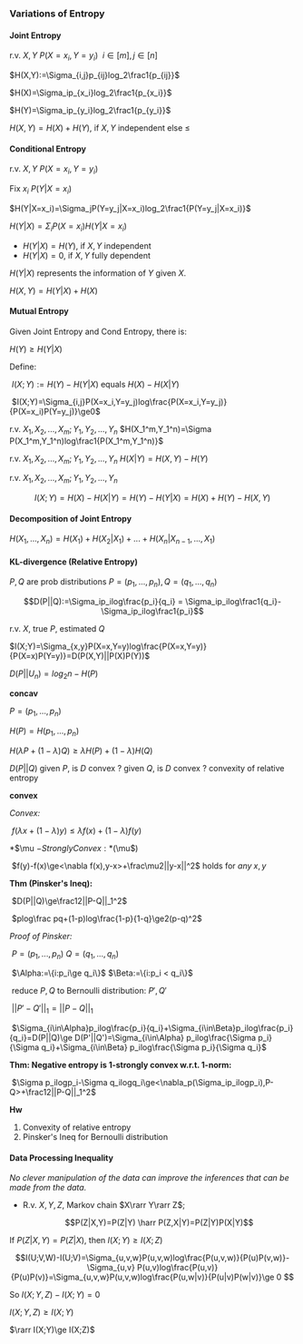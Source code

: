 ### Variations of Entropy

#### Joint Entropy

r.v. $X,Y$  $P(X=x_i,Y=y_i) \ \  i\in[m], j\in[n]$

$H(X,Y):=\Sigma_{i,j}p_{ij}log_2\frac1{p_{ij}}$

$H(X)=\Sigma_ip_{x_i}log_2\frac1{p_{x_i}}$

$H(Y)=\Sigma_ip_{y_i}log_2\frac1{p_{y_i}}$

$H(X,Y)=H(X)+H(Y)$,	if $X,Y$ independent else $\le$

#### Conditional Entropy

r.v. $X,Y$ $P(X=x_i,Y=y_i)$

Fix $x_i$  $P(Y|X=x_i)$

$H(Y|X=x_i)=\Sigma_jP(Y=y_j|X=x_i)log_2\frac1{P(Y=y_j|X=x_i)}$

$H(Y|X)=\Sigma_iP(X=x_i)H(Y|X=x_i)$

* $H(Y|X)=H(Y)$,	if $X,Y$ independent
* $H(Y|X)=0$,	if $X,Y$ fully dependent

$H(Y|X)$ represents the information of $Y$ given $X$.

$H(X,Y) = H(Y|X)+H(X)$

#### Mutual Entropy

Given Joint Entropy and Cond Entropy, there is:

$H(Y) \ge H(Y|X)$

Define:

​	$I(X;Y):=H(Y)-H(Y|X)$	equals	$H(X)-H(X|Y)$

​	$I(X;Y)=\Sigma_{i,j}P(X=x_i,Y=y_j)log\frac{P(X=x_i,Y=y_j)}{P(X=x_i)P(Y=y_j)}\ge0$

r.v.  $X_1, X_2, ..., X_m;Y_1,Y_2,...,Y_n$	$H(X_1^m,Y_1^n)=\Sigma P(X_1^m,Y_1^n)log\frac1{P(X_1^m,Y_1^n)}$

r.v.  $X_1, X_2, ..., X_m;Y_1,Y_2,...,Y_n$	$H(X|Y)=H(X,Y)-H(Y)$

r.v.  $X_1, X_2, ..., X_m;Y_1,Y_2,...,Y_n$

$$I(X;Y)=H(X)-H(X|Y)=H(Y)-H(Y|X)=H(X)+H(Y)-H(X,Y)$$

#### Decomposition of Joint Entropy

$H(X_1,...,X_n)=H(X_1)+H(X_2|X_1)+...+H(X_n|X_{n-1},...,X_1)$

#### KL-divergence (Relative Entropy)

$P,Q$ are prob distributions	$P=(p_1,...,p_n), Q=(q_1,...,q_n)$

$$D(P||Q):=\Sigma_ip_ilog\frac{p_i}{q_i} = \Sigma_ip_ilog\frac1{q_i}-\Sigma_ip_ilog\frac1{p_i}$$

r.v. $X$, true $P$, estimated $Q$

$I(X;Y)=\Sigma_{x,y}P(X=x,Y=y)log\frac{P(X=x,Y=y)}{P(X=x)P(Y=y)}=D(P(X,Y)||P(X)P(Y))$

$D(P||U_n)=log_2n-H(P)$

**concav**

$P=(p_1,...,p_n)$

$H(P)=H(p_1,...,p_n)$

$H(\lambda P+(1-\lambda)Q)\ge\lambda H(P)+(1-\lambda)H(Q)$

$D(P||Q)$ given $P$, is $D$ convex ? given $Q$, is $D$ convex ?	convexity of relative entropy

**convex**

*Convex:*

​	$f(\lambda x+(1-\lambda)y)\le\lambda f(x)+(1-\lambda)f(y)$

*$\mu $-Strongly Convex:*($\mu$)

​	$f(y)-f(x)\ge<\nabla f(x),y-x>+\frac\mu2||y-x||^2$ holds for $any\;x,y$

**Thm (Pinsker's Ineq):**

​	$D(P||Q)\ge\frac12||P-Q||_1^2$

​	$plog\frac pq+(1-p)log\frac{1-p}{1-q}\ge2(p-q)^2$

*Proof of Pinsker:*

​	$P=(p_1,...,p_n)$	$Q=(q_1,...,q_n)$

​	$\Alpha:=\{i:p_i\ge q_i\}$	$\Beta:=\{i:p_i < q_i\}$

​	reduce $P,Q$ to Bernoulli distribution: $P',Q'$

​	$||P'-Q'||_1=||P-Q||_1$

​	$\Sigma_{i\in\Alpha}p_ilog\frac{p_i}{q_i}+\Sigma_{i\in\Beta}p_ilog\frac{p_i}{q_i}=D(P||Q)\ge D(P'||Q')=\Sigma_{i\in\Alpha} p_ilog\frac{\Sigma p_i}{\Sigma q_i}+\Sigma_{i\in\Beta} p_ilog\frac{\Sigma p_i}{\Sigma q_i}$

**Thm: Negative entropy is 1-strongly convex w.r.t. 1-norm:**

​	$\Sigma p_ilogp_i-\Sigma q_ilogq_i\ge<\nabla_p(\Sigma_ip_ilogp_i),P-Q>+\frac12||P-Q||_1^2$

**Hw​**

1. Convexity of relative entropy
2. Pinsker's Ineq for Bernoulli distribution

#### Data Processing Inequality

*No clever manipulation of the data can improve the inferences that can be made from the data.*

- R.v. $X,Y,Z$, Markov chain $X\rarr Y\rarr Z$;

  $$P(Z|X,Y)=P(Z|Y) \harr P(Z,X|Y)=P(Z|Y)P(X|Y)$$

If $P(Z|X,Y)=P(Z|X)$, then $I(X;Y)\ge I(X;Z)$

$$I(U;V,W)-I(U;V)=\Sigma_{u,v,w}P(u,v,w)log\frac{P(u,v,w)}{P(u)P(v,w)}-\Sigma_{u,v} P(u,v)log\frac{P(u,v)}{P(u)P(v)}=\Sigma_{u,v,w}P(u,v,w)log\frac{P(u,w|v)}{P(u|v)P(w|v)}\ge 0 $$

So $I(X;Y,Z)-I(X;Y)=0$

$I(X;Y,Z)\ge I(X;Y)$

$\rarr I(X;Y)\ge I(X;Z)$